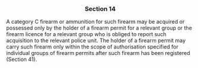 ### <a name="section_14"></a><p align="center">Section 14</p>

A category C firearm or ammunition for such firearm may be acquired or possessed only by the holder of a firearm permit for a relevant group or the firearm licence for a relevant group who is obliged to report such acquisition to the relevant police unit. The holder of a firearm permit may carry such firearm only within the scope of authorisation specified for individual groups of firearm permits after such firearm has been registered (Section 41).

